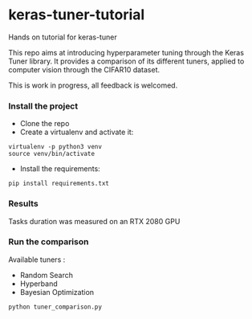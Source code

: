 # keras-tuner-tutorial
Hands on tutorial for keras-tuner

This repo aims at introducing hyperparameter tuning through the Keras Tuner library.
It provides a comparison of its different tuners, applied to computer vision through the CIFAR10 dataset.

This is work in progress, all feedback is welcomed.

### Install the project
- Clone the repo
- Create a virtualenv and activate it:
```
virtualenv -p python3 venv
source venv/bin/activate
```
- Install the requirements:
```
pip install requirements.txt
```


### Results

Tasks duration was measured on an RTX 2080 GPU


### Run the comparison
Available tuners :

- Random Search
- Hyperband
- Bayesian Optimization

```
python tuner_comparison.py
```

